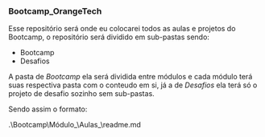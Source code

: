 ### Bootcamp_OrangeTech

Esse repositório será onde eu colocarei todos as aulas e projetos do Bootcamp,
o repositório será dividido em sub-pastas sendo:

* Bootcamp 
* Desafios

A pasta de _Bootcamp_ ela será dividida entre módulos e cada módulo terá suas respectiva pasta com o conteudo em si,
já a de _Desafios_ ela terá só o projeto de desafio sozinho sem sub-pastas.

Sendo assim o formato:

.\Bootcamp\Módulo_\Aulas_\readme.md
